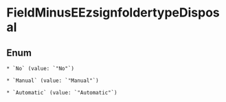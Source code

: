 
# FieldMinusEEzsignfoldertypeDisposal

## Enum


    * `No` (value: `"No"`)

    * `Manual` (value: `"Manual"`)

    * `Automatic` (value: `"Automatic"`)



